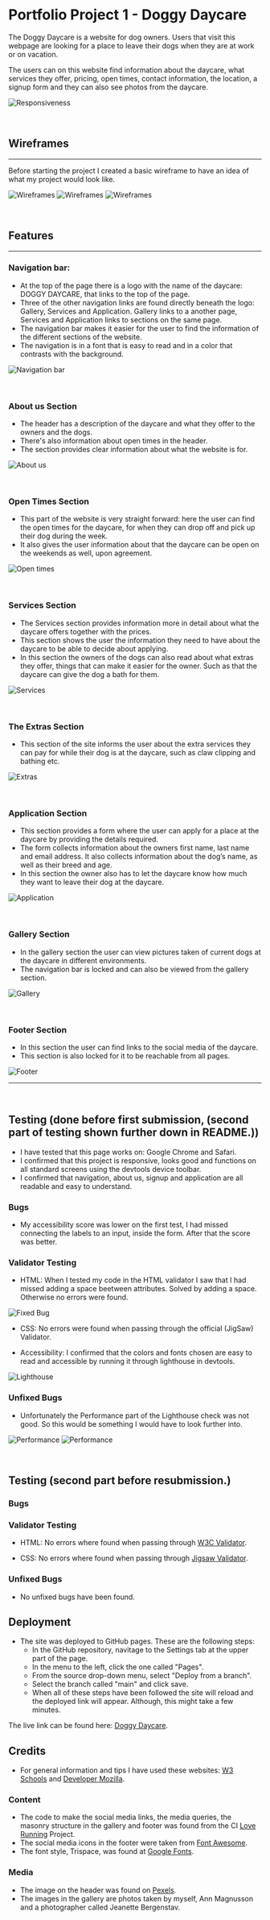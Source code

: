 # Portfolio Project 1 - Doggy Daycare

The Doggy Daycare is a website for dog owners. Users that visit this webpage are looking for a place to leave their dogs when they are at work or on vacation. 

The users can on this website find information about the daycare, what services they offer, pricing, open times, contact information, the location, a signup form and they can also see photos from the daycare.

![Responsiveness](readme-images/Ska%CC%88rmavbild%202022-09-16%20kl.%2012.14.53.png)


&nbsp;

## Wireframes 
---

Before starting the project I created a basic wireframe to have an idea of what my project would look like.

![Wireframes](readme-images/Screenshot-1-Wireframes.png)
![Wireframes](readme-images/Screenshot-2-Wireframes.png)
![Wireframes](readme-images/Screenshot-3-Wireframes.png)

&nbsp;

## Features
---

### Navigation bar:
-   At the top of the page there is a logo with the name of the daycare: DOGGY DAYCARE, that links to the top of the page.
-	Three of the other navigation links are found directly beneath the logo: Gallery, Services and Application. Gallery links to a another page, Services and Application links to sections on the same page. 
-	The navigation bar makes it easier for the user to find the information of the different sections of the website. 
-	The navigation is in a font that is easy to read and in a color that contrasts with the background. 


![Navigation bar](readme-images/Ska%CC%88rmavbild%202022-09-16%20kl.%2011.46.15.png)

&nbsp;

### About us Section
-   The header has a description of the daycare and what they offer to the owners and the dogs.
-   There's also information about open times in the header.
-   The section provides clear information about what the website is for. 

![About us](readme-images/About%20section.png)

&nbsp;

### Open Times Section
- This part of the website is very straight forward: here the user can find the open times for the daycare, for when they can drop off and pick up their dog during the week.
- It also gives the user information about that the daycare can be open on the weekends as well, upon agreement. 

![Open times](readme-images/Times%20section.png)

&nbsp;

### Services Section
-   The Services section provides information more in detail about what the daycare offers together with the prices. 
-	This section shows the user the information they need to have about the daycare to be able to decide about applying. 
-   In this section the owners of the dogs can also read about what extras they offer, things that can make it easier for the owner.
    Such as that the daycare can give the dog a bath for them. 

![Services](readme-images/Services%20section.png)

&nbsp;

### The Extras Section
- This section of the site informs the user about the extra services they can pay for while their dog is at the daycare, such as claw clipping and bathing etc.

![Extras](readme-images/Extras%20section.png)

&nbsp;

### Application Section
-	This section provides a form where the user can apply for a place at the daycare by providing the details required. 
-	The form collects information about the owners first name, last name and email address. It also collects information about the dog’s name, as well as their breed and age. 
-	In this section the owner also has to let the daycare know how much they want to leave their dog at the daycare.

![Application](readme-images/Application%20form.png)

&nbsp;

### Gallery Section
-	In the gallery section the user can view pictures taken of current dogs at the daycare in different environments. 
-	The navigation bar is locked and can also be viewed from the gallery section. 

![Gallery](readme-images/Gallery%20section.png)

&nbsp;

### Footer Section
-   In this section the user can find links to the social media of the daycare.
-   This section is also locked for it to be reachable from all pages. 

![Footer](readme-images/Social%20media.png)

---
&nbsp;

## Testing (done before first submission, (second part of testing shown further down in README.))
-   I have tested that this page works on: Google Chrome and Safari.
-   I confirmed that this project is responsive, looks good and functions on all standard screens using the devtools device toolbar.
-   I confirmed that navigation, about us, signup and application are all readable and easy to understand.

### Bugs
-   My accessibility score was lower on the first test, I had missed connecting the labels to an input, inside the form. After that the score was better.

### Validator Testing 
-   HTML: 
    When I tested my code in the HTML validator I saw that I had missed adding a space beetween attributes. Solved by adding a space.
    Otherwise no errors were found.

![Fixed Bug](readme-images/Ska%CC%88rmavbild%202022-09-16%20kl.%2012.32.22.png)

-   CSS:
    No errors were found when passing through the official (JigSaw) Validator.

-   Accessibility: 
    I confirmed that the colors and fonts chosen are easy to read and accessible by running it through lighthouse in devtools. 

![Lighthouse](readme-images/Ska%CC%88rmavbild%202022-09-16%20kl.%2012.42.18.png)

### Unfixed Bugs
-   Unfortunately the Performance part of the Lighthouse check was not good. So this would be something I would have to look further into.

![Performance](readme-images/Ska%CC%88rmavbild%202022-09-16%20kl.%2012.42.51.png)
![Performance](readme-images/Ska%CC%88rmavbild%202022-09-16%20kl.%2012.43.01.png)

&nbsp;

## Testing (second part before resubmission.)

### Bugs

### Validator Testing
- HTML: 
    No errors where found when passing through [W3C Validator](https://validator.w3.org/nu/).

- CSS:
    No errors where found when passing through [Jigsaw Validator](https://jigsaw.w3.org/css-validator/).

### Unfixed Bugs
- No unfixed bugs have been found.

## Deployment

- The site was deployed to GitHub pages. These are the following steps:
    - In the GitHub repository, navitage to the Settings tab at the upper part of the page.
    - In the menu to the left, click the one called "Pages".
    - From the source drop-down menu, select "Deploy from a branch".
    - Select the branch called "main" and click save.
    - When all of these steps have been followed the site will reload and the deployed link will appear. Although, this might take a few minutes.
    
The live link can be found here: [Doggy Daycare](https://emeliehansson.github.io/milestone-p1-doggy-daycare/index.html).

## Credits
- For general information and tips I have used these websites: [W3 Schools](https://www.w3schools.com/) and [Developer Mozilla](https://developer.mozilla.org/en-US/).

### Content
- The code to make the social media links, the media queries, the masonry structure in the gallery and footer was found from the CI [Love Running](https://emeliehansson.github.io/love-running/) Project.
- The social media icons in the footer were taken from [Font Awesome](https://fontawesome.com/).
- The font style, Trispace, was found at [Google Fonts](https://fonts.google.com/).
### Media
- The image on the header was found on [Pexels](https://www.pexels.com/sv-SE/).
- The images in the gallery are photos taken by myself, Ann Magnusson and a photographer called Jeanette Bergenstav.